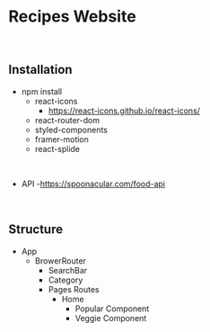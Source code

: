 # Recipes Website

<br />

## Installation

- npm install
    - react-icons
        - https://react-icons.github.io/react-icons/
    - react-router-dom
    - styled-components
    - framer-motion
    - react-splide

<br />

- API
    -https://spoonacular.com/food-api


<br />

## Structure

- App
    - BrowerRouter
        - SearchBar
        - Category
        - Pages Routes
            - Home
                - Popular Component
                - Veggie Component